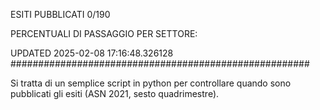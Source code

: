 ESITI PUBBLICATI 0/190 

PERCENTUALI DI PASSAGGIO PER SETTORE:

UPDATED 2025-02-08 17:16:48.326128
###################################################### 

Si tratta di un semplice script in python per controllare quando sono pubblicati gli esiti (ASN 2021, sesto quadrimestre).

